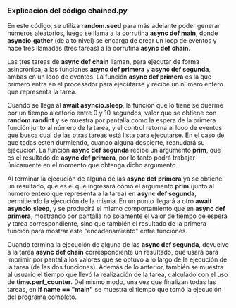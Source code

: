 ### Explicación del código **chained.py**

En este código, se utiliza **random.seed** para más adelante poder generar números aleatorios, luego se llama a la corrutina **async def main**, donde **asyncio.gather** (de alto nivel) se encarga de crear un loop de eventos y hace tres llamadas (tres tareas) a la corrutina **async def chain**.

Las tres tareas de **async def chain** llaman, para ejecutar de forma asincrónica, a las funciones **async def primera** y **async def segunda**, ambas en un loop de eventos. La función **async def primera** es la que primero entra en el procesador para ejecutarse y recibe un número entero que representa la tarea.

Cuando se llega al **await asyncio.sleep**, la función que lo tiene se duerme por un tiempo aleatorio entre 0 y 10 segundos, valor que se obtiene con **random.randint** y se muestra por pantalla como la espera de la primera función junto al número de la tarea, y el control retorna al loop de eventos que busca cual de las otras tareas está lista para ejecutarse. En el caso de que todas estén durmiendo, cuando alguna despierte, reanudará su ejecución. La función **async def segunda** recibe un argumento **prim**, que es el resultado de **async def primera**, por lo tanto podrá trabajar únicamente en el momento que obtenga dicho argumento. 

Al terminar la ejecución de alguna de las **async def primera** ya se obtiene un resultado, que es el que ingresará como el argumento **prim** (junto al número entero que representa a la tarea) en **async def segunda**, permitiendo la ejecución de la misma. En un punto llegará a otro **await asyncio.sleep**, y se producirá el mismo comportamiento que en **async def primera**, mostrando por pantalla no solamente el valor de tiempo de espera y tarea correspondiente, sino que también el resultado de la primera función para mostrar este "encadenamiento" entre funciones.

Cuando termina la ejecución de alguna de las **async def segunda**, devuelve a la tarea **async def chain** correspondiente un resultado, que usará para imprimir por pantalla los valores que se obtuvo a lo largo de la ejecución de la tarea (de las dos funciones). Además de lo anterior, también se muestra al usuario el tiempo que llevó la realización de la tarea, calculado con el uso de **time.perf_counter**. Del mismo modo, una vez que finalizan todas las tareas, en **if __name__ == "__main__"** se muestra el tiempo que tomó la ejecución del programa completo.

